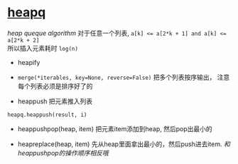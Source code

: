 # [heapq](https://docs.python.org/3/library/heapq.html)
*heap queque algorithm*
对于任意一个列表, `a[k] <= a[2*k + 1] and a[k] <= a[2*k + 2]`  
所以插入元素耗时 `log(n)`  

* heapify
* `merge(*iterables, key=None, reverse=False)`
把多个列表按序输出， 注意每个列表必须是排序好了的

* heappush
把元素推入列表
```
heapq.heappush(result, i)
```

* heappushpop(heap, item)
把元素item添加到heap, 然后pop出最小的

* heapreplace(heap, item)
先从heap里面拿出最小的，然后push进去item. *和heappushpop的操作顺序相反哦*
